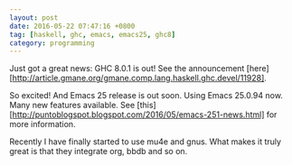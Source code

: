```yaml
---
layout: post
date: 2016-05-22 07:47:16 +0800
tag: [haskell, ghc, emacs, emacs25, ghc8]
category: programming
---
```


Just got a great news: GHC 8.0.1 is out! See the announcement [here][http://article.gmane.org/gmane.comp.lang.haskell.ghc.devel/11928].

So excited! And Emacs 25 release is out soon. Using Emacs 25.0.94 now. Many new features available. See [this][http://puntoblogspot.blogspot.com/2016/05/emacs-251-news.html] for more information.

Recently I have finally started to use mu4e and gnus. What makes it truly great is that they integrate org, bbdb and so on.
